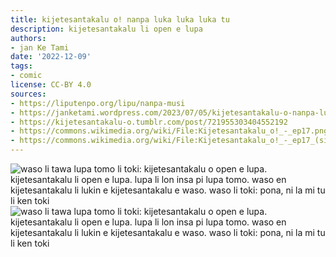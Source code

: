 ```yaml
---
title: kijetesantakalu o! nanpa luka luka luka tu
description: kijetesantakalu li open e lupa
authors:
- jan Ke Tami
date: '2022-12-09'
tags:
- comic
license: CC-BY 4.0
sources:
- https://liputenpo.org/lipu/nanpa-musi
- https://janketami.wordpress.com/2023/07/05/kijetesantakalu-o-nanpa-luka-luka-luka-tu/
- https://kijetesantakalu-o.tumblr.com/post/721955303404552192
- https://commons.wikimedia.org/wiki/File:Kijetesantakalu_o!_-_ep17.png
- https://commons.wikimedia.org/wiki/File:Kijetesantakalu_o!_-_ep17_(sitelen_pona).png
---
```


![waso li tawa lupa tomo li toki: kijetesantakalu o open e lupa. kijetesantakalu li open e lupa. lupa li lon insa pi lupa tomo. waso en kijetesantakalu li lukin e kijetesantakalu e waso. waso li toki: pona, ni la mi tu li ken toki](https://upload.wikimedia.org/wikipedia/commons/e/e9/Kijetesantakalu_o%21_-_ep17.png)
![waso li tawa lupa tomo li toki: kijetesantakalu o open e lupa. kijetesantakalu li open e lupa. lupa li lon insa pi lupa tomo. waso en kijetesantakalu li lukin e kijetesantakalu e waso. waso li toki: pona, ni la mi tu li ken toki](https://upload.wikimedia.org/wikipedia/commons/8/89/Kijetesantakalu_o%21_-_ep17_%28sitelen_pona%29.png)